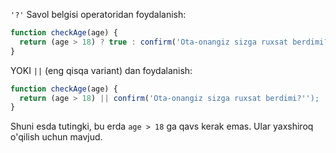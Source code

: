 `'?'` Savol belgisi operatoridan foydalanish:

```js
function checkAge(age) {
  return (age > 18) ? true : confirm('Ota-onangiz sizga ruxsat berdimi?');
}
```

YOKI `||` (eng qisqa variant) dan foydalanish:

```js
function checkAge(age) {
  return (age > 18) || confirm('Ota-onangiz sizga ruxsat berdimi?'');
}
```

Shuni esda tutingki, bu erda `age > 18` ga qavs kerak emas. Ular yaxshiroq o'qilish uchun mavjud.
